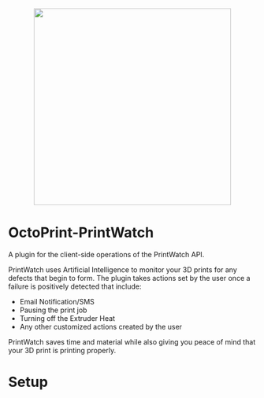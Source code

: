 <p align="center">
    <br>
    <img src="https://printpal.io/wp-content/uploads/2021/11/printwatch_background_blue-cropped_maxpng.png" width="400"/>
    <br>
<p>

# OctoPrint-PrintWatch
A plugin for the client-side operations of the PrintWatch API.

PrintWatch uses Artificial Intelligence to monitor your 3D prints for any defects that begin to form. The plugin takes actions set by the user once a failure is positively detected that include:
- Email Notification/SMS
- Pausing the print job
- Turning off the Extruder Heat
- Any other customized actions created by the user

PrintWatch saves time and material while also giving you peace of mind that your 3D print is printing properly.

# Setup
